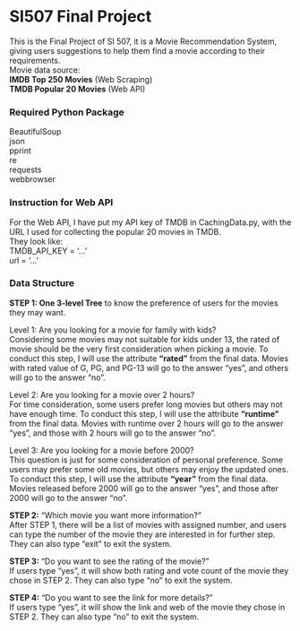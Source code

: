 # SI507 Final Project
This is the Final Project of SI 507, it is a Movie Recommendation System, giving users suggestions to help them find a movie according to their requirements. <br>
Movie data source: <br>
**IMDB Top 250 Movies** (Web Scraping) <br>
**TMDB Popular 20 Movies** (Web API)

### Required Python Package
BeautifulSoup <br>
json <br>
pprint <br>
re <br>
requests <br>
webbrowser 

### Instruction for Web API
For the Web API, I have put my API key of TMDB in CachingData.py, with the URL I used for collecting the popular 20 movies in TMDB. <br>
They look like: <br>
TMDB_API_KEY = ‘…’ <br>
url = ‘…’

### Data Structure
**STEP 1: One 3-level Tree** to know the preference of users for the movies they may want. <br>

Level 1: Are you looking for a movie for family with kids? <br>
Considering some movies may not suitable for kids under 13, the rated of movie should be the very first consideration when picking a movie. To conduct this step, I will use the attribute **“rated”** from the final data. Movies with rated value of G, PG, and PG-13 will go to the answer “yes”, and others will go to the answer “no”. <br>

Level 2: Are you looking for a movie over 2 hours? <br>
For time consideration, some users prefer long movies but others may not have enough time. To conduct this step, I will use the attribute **“runtime”** from the final data. Movies with runtime over 2 hours will go to the answer “yes”, and those with 2 hours will go to the answer “no”. <br>

Level 3: Are you looking for a movie before 2000? <br>
This question is just for some consideration of personal preference. Some users may prefer some old movies, but others may enjoy the updated ones. To conduct this step, I will use the attribute **“year”** from the final data. Movies released before 2000 will go to the answer “yes”, and those after 2000 will go to the answer “no”.

**STEP 2:** “Which movie you want more information?” <br>
After STEP 1, there will be a list of movies with assigned number, and users can type the number of the movie they are interested in for further step. They can also type “exit” to exit the system. <br>

**STEP 3:** “Do you want to see the rating of the movie?” <br>
If users type “yes”, it will show both rating and vote count of the movie they chose in STEP 2. They can also type “no” to exit the system. <br>

**STEP 4:** “Do you want to see the link for more details?” <br>
If users type “yes”, it will show the link and web of the movie they chose in STEP 2. They can also type “no” to exit the system. <br>





